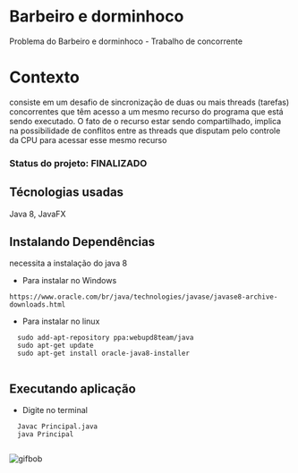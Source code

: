 # Barbeiro e dorminhoco
 Problema do Barbeiro e dorminhoco - Trabalho de concorrente 


# Contexto
consiste em um desafio de sincronização de duas ou mais threads (tarefas) concorrentes que têm acesso a um mesmo recurso do programa que está sendo executado. O fato de o recurso estar sendo compartilhado, implica na possibilidade de conflitos entre as threads que disputam pelo controle da CPU para acessar esse mesmo recurso



### Status do projeto: FINALIZADO

## Técnologias usadas

Java 8, JavaFX

## Instalando Dependências

necessita a instalação do java 8

* Para instalar no Windows
```
https://www.oracle.com/br/java/technologies/javase/javase8-archive-downloads.html
  ```
* Para instalar no linux
```
  sudo add-apt-repository ppa:webupd8team/java
  sudo apt-get update
  sudo apt-get install oracle-java8-installer
  
  ```
## Executando aplicação

* Digite no terminal
```
  Javac Principal.java
  java Principal
  
  ```


  ![gifbob](https://user-images.githubusercontent.com/31856676/142261624-8a9126bf-21f1-476d-acc5-6f3f39535637.gif)

  
